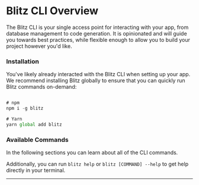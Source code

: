 # Blitz CLI Overview



The Blitz CLI is your single access point for interacting with your app,
from database management to code generation. It is opinionated and will
guide you towards best practices, while flexible enough to allow you to
build your project however you'd like.

### Installation

You've likely already interacted with the Blitz CLI when setting up your
app. We recommend installing Blitz globally to ensure that you can quickly
run Blitz commands on-demand:


```typescript

# npm
npm i -g blitz

# Yarn
yarn global add blitz
```
### Available Commands

In the following sections you can learn about all of the CLI commands.

Additionally, you can run `blitz help` or `blitz [COMMAND] --help` to get
help directly in your terminal.



---

